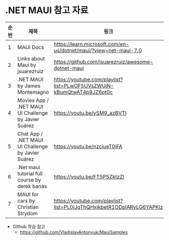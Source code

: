# .NET MAUI 참고 자료

| 순번 | 제목 | 링크 | 비고 |
| ---| --- | --- | --- |
| 1 | MAUI Docs | https://learn.microsoft.com/en-us/dotnet/maui/?view=net-maui-7.0 | - |
| 2 | Links about Maui by jsuarezruiz | https://github.com/jsuarezruiz/awesome-dotnet-maui | - |
| 3 | .NET MAUI by James Montemagno | https://youtube.com/playlist?list=PLwOF5UVsZWUjN-kBumQtwAT4p9JZ6pt0c | - |
| 4 | Movies App / .NET MAUI UI Challenge by Javier Suárez | https://youtu.be/ySM9_azBVTI | - |
| 5 | Chat App / .NET MAUI UI Challenge by Javier Suárez | https://youtu.be/nzciueT0iFA | - |
| 6 | .Net maui tutorial full course by derek banas | https://youtu.be/FT5P5ZktzZI | - |
| 7 | MAUI for cars by Christian Strydom | https://youtube.com/playlist?list=PL0jJqThQHxikbetR1ODplARyLG6YAPKlz | - |

* Github 학습 참고
  - https://github.com/VladislavAntonyuk/MauiSamples
